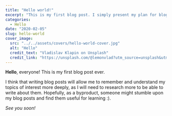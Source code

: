 ```yaml
---
title: "Hello world!"
excerpt: "This is my first blog post. I simply present my plan for blogging and at the same time test if the blogging framework works :)"
categories:
  - Hello
date: "2020-02-05"
slug: hello-world
cover_image:
  src: "../../assets/covers/hello-world-cover.jpg"
  alt: "Hello"
  credit_text: "Vladislav Klapin on Unsplash"
  credit_link: "https://unsplash.com/@lemonvlad?utm_source=unsplash&utm_medium=referral&utm_content=creditCopyText"
---
```


**Hello**, everyone! This is my first blog post ever.

I think that writing blog posts will allow me to remember and understand my topics of interest more deeply, as I will need to research more to be able to write about them. Hopefully, as a byproduct, someone might stumble upon my blog posts and find them useful for learning :).

_See you soon!_
